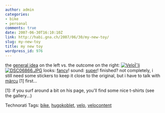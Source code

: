 ```yaml
---
author: admin
categories:
- bike
- personal
comments: true
date: 2007-06-30T16:10:10Z
link: http://habi.gna.ch/2007/06/30/my-new-toy/
slug: my-new-toy
title: my new toy
wordpress_id: 976
---
```


the [general idea](http://www.pedalmafia.com/mafid/mafia_id.html) on the left vs. the outcome on the right:
[![VeloÌˆli](http://habi.gna.ch/wp-content/uploads/2007/06/veloli-tm.jpg)](http://habi.gna.ch/wp-content/uploads/2007/06/veloli.jpg)[![DSC06866.JPG](http://habi.gna.ch/wp-content/uploads/2007/06/dsc06866-tm.jpg)](http://habi.gna.ch/wp-content/uploads/2007/06/dsc06866.jpg)
looks: [fancy](http://www.flickr.com/photos/habi/tags/hugokoblet/)!
sound: [super](http://www.youtube.com/watch?v=ezzC_cSe47I)!
finished? not completely, i still need some stickers to keep it close to the original, but i have to talk with [märcu](http://kreativpunkt.ch/) [1] first...

[1]: if you surf around a bit on his page, you'll find some nice t-shirts (see the gallery...)



Technorati Tags: [bike](http://www.technorati.com/tag/bike), [hugokoblet](http://www.technorati.com/tag/hugokoblet), [velo](http://www.technorati.com/tag/velo), [velocontent](http://www.technorati.com/tag/velocontent)
